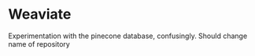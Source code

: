 # Weaviate
Experimentation with the pinecone database, confusingly. Should change name of repository
